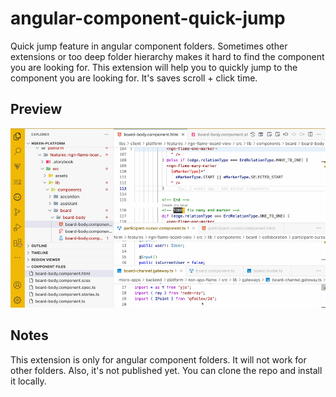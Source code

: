 # angular-component-quick-jump

Quick jump feature in angular component folders. Sometimes other extensions or too deep folder hierarchy makes it hard to find the component you are looking for. This extension will help you to quickly jump to the component you are looking for. It's saves scroll + click time.

## Preview

![Preview](./assets/preview.gif)

## Notes

This extension is only for angular component folders. It will not work for other folders. Also, it's not published yet. You can clone the repo and install it locally.
